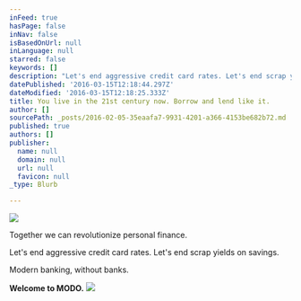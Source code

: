 ```yaml
---
inFeed: true
hasPage: false
inNav: false
isBasedOnUrl: null
inLanguage: null
starred: false
keywords: []
description: "Let's end aggressive credit card rates. Let's end scrap yields on savings."
datePublished: '2016-03-15T12:18:44.297Z'
dateModified: '2016-03-15T12:18:25.333Z'
title: You live in the 21st century now. Borrow and lend like it.
author: []
sourcePath: _posts/2016-02-05-35eaafa7-9931-4201-a366-4153be682b72.md
published: true
authors: []
publisher:
  name: null
  domain: null
  url: null
  favicon: null
_type: Blurb

---
```

![](https://the-grid-user-content.s3-us-west-2.amazonaws.com/d33c1271-9680-4972-a054-e98846275cb3.jpg)

Together we can revolutionize personal finance.  

Let's end aggressive credit card rates. Let's end scrap yields on savings.

Modern banking, without banks.

**Welcome to MODO.**
![](https://the-grid-user-content.s3-us-west-2.amazonaws.com/e2b8b1f5-5f40-4e52-b3be-bba9290fdeb9.jpg)